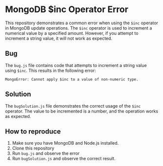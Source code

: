 # MongoDB $inc Operator Error

This repository demonstrates a common error when using the `$inc` operator in MongoDB update operations. The `$inc` operator is used to increment a numerical value by a specified amount. However, if you attempt to increment a string value, it will not work as expected.

## Bug

The `bug.js` file contains code that attempts to increment a string value using `$inc`. This results in the following error:

```
MongoError: Cannot apply $inc to a value of non-numeric type.
```

## Solution

The `bugSolution.js` file demonstrates the correct usage of the `$inc` operator.  The value to be incremented is a number, and the operation works as expected.

## How to reproduce

1. Make sure you have MongoDB and Node.js installed.
2. Clone this repository
3. Run `bug.js` and observe the error
4. Run `bugSolution.js` and observe the correct result.